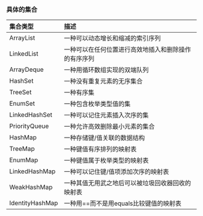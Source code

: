 ### 具体的集合

| 集合类型 | 描述 |
| :--- | :--- |
| ArrayList | 一种可以动态增长和缩减的索引序列  |
| LinkedList | 一种可以在任何位置进行高效地插入和删除操作的有序序列  |
| ArrayDeque | 一种用循环数组实现的双端队列  |
| HashSet | 一种没有重复元素的无序集合  |
| TreeSet | 一种有序集  |
| EnumSet | 一种包含枚举类型值的集  |
| LinkedHashSet | 一种可以记住元素插入次序的集  |
| PriorityQueue | 一种允许高效删除最小元素的集合  |
| HashMap | 一种存储键/值关联的数据结构  |
| TreeMap | 一种键值有序排列的映射表  |
| EnumMap | 一种键值属于枚举类型的映射表  |
| LinkedHashMap | 一种可以记住键/值项添加次序的映射表  |
| WeakHashMap | 一种其值无用武之地后可以被垃圾回收器回收的映射表  |
| IdentityHashMap | 一种用==而不是用equals比较键值的映射表  |

